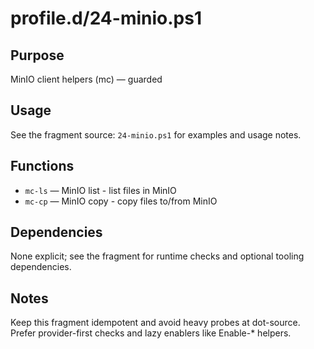 profile.d/24-minio.ps1
======================

Purpose
-------
MinIO client helpers (mc) — guarded

Usage
-----
See the fragment source: `24-minio.ps1` for examples and usage notes.

Functions
---------
- `mc-ls` — MinIO list - list files in MinIO
- `mc-cp` — MinIO copy - copy files to/from MinIO

Dependencies
------------
None explicit; see the fragment for runtime checks and optional tooling dependencies.

Notes
-----
Keep this fragment idempotent and avoid heavy probes at dot-source. Prefer provider-first checks and lazy enablers like Enable-* helpers.
